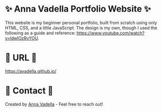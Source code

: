 # ✨ Anna Vadella Portfolio Website ✨
This website is my beginner personal portfolio, built from scratch using only HTML, CSS, and a little JavaScript. The design is my own, though I used the following as a guide and reference: 
https://www.youtube.com/watch?v=ldwlOzRvYOU.

# 💫 URL 💫
https://avadella.github.io/ 

# 🌟 Contact 🌟
Created by [Anna Vadella](https://github.com/avadella) - Feel free to reach out!
